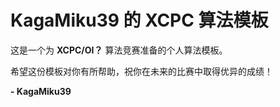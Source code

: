 # KagaMiku39 的 XCPC 算法模板

这是一个为 **XCPC/OI？** 算法竞赛准备的个人算法模板。

希望这份模板对你有所帮助，祝你在未来的比赛中取得优异的成绩！

**- KagaMiku39**